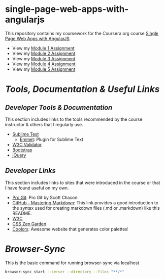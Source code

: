 # single-page-web-apps-with-angularjs
This repository contains my coursework for the Coursera.org course [Single Page Web Apps with AngularJS](https://www.coursera.org/learn/single-page-web-apps-with-angularjs/).

* View my [Module 1 Assignment](https://github.com/Xander621/single-page-web-apps-with-angularjs/module1-assignment/)
* View my [Module 2 Assignment](https://github.com/Xander621/single-page-web-apps-with-angularjs/module2-assignment/)
* View my [Module 3 Assignment](https://github.com/Xander621/single-page-web-apps-with-angularjs/module3-assignment/)
* View my [Module 4 Assignment](https://github.com/Xander621/single-page-web-apps-with-angularjs/module4-assignment/)
* View my [Module 5 Assignment](https://github.com/Xander621/single-page-web-apps-with-angularjs/module5-assignment/)

# _**Tools, Documentation &amp; Useful Links**_

## _Developer Tools &amp; Documentation_
This section includes links to the tools recommended by the course instructor &amp; others that I regularly use.

* [Sublime Text](https://www.sublimetext.com/)
  * [Emmet](http://emmet.io/): Plugin for Sublime Text
* [W3C Validator](https://validator.w3.org/)
* [Bootstrap](http://getbootstrap.com/getting-started/)
* [jQuery](http://jquery.com/download/)

## _Developer Links_
This section includes links to sites that were introduced in the course or that I have found useful on my own.

* [Pro Git](https://git-scm.com/book/en/v2): Pro Git by Scott Chacon
* [GitHub - Mastering Markdown](https://guides.github.com/features/mastering-markdown/): This link provides a good introduction to the syntax used for creating markdown files \(.md or .markdown\) like this README.
* [W3C](https://www.w3.org/)
* [CSS Zen Garden](http://www.csszengarden.com/)
* [Coolors](https://coolors.co/): Awesome website that generates color palettes!

# _**Browser-Sync**_
This is the basic command for running browser-sync via localhost

```bash
browser-sync start --server --directory --files "**/*"
```
```
